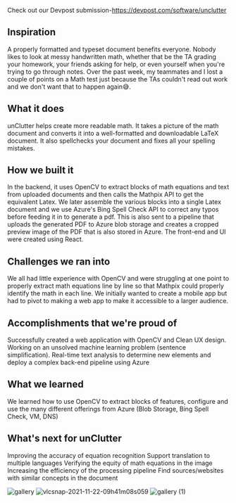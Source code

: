 Check out our Devpost submission-https://devpost.com/software/unclutter

## Inspiration
A properly formatted and typeset document benefits everyone. Nobody likes to look at messy handwritten math, whether that be the TA grading your homework, your friends asking for help, or even yourself when you're trying to go through notes. Over the past week, my teammates and I lost a couple of points on a Math test just because the TAs couldn't read out work and we don't want that to happen again😅.

## What it does
unClutter helps create more readable math. It takes a picture of the math document and converts it into a well-formatted and downloadable LaTeX document. It also spellchecks your document and fixes all your spelling mistakes.

## How we built it
In the backend, it uses OpenCV to extract blocks of math equations and text from uploaded documents and then calls the Mathpix API to get the equivalent Latex. We later assemble the various blocks into a single Latex document and we use Azure's Bing Spell Check API to correct any typos before feeding it in to generate a pdf. This is also sent to a pipeline that uploads the generated PDF to Azure blob storage and creates a cropped preview image of the PDF that is also stored in Azure.  The front-end and UI were created using React.

## Challenges we ran into
We all had little experience with OpenCV and were struggling at one point to properly extract math equations line by line so that Mathpix could properly identify the math in each line. We initially wanted to create a mobile app but had to pivot to making a web app to make it accessible to a larger audience.

## Accomplishments that we're proud of
Successfully created a web application with OpenCV and Clean UX design. Working on an unsolved machine learning problem (sentence simplification). Real-time text analysis to determine new elements and deploy a complex back-end pipeline using Azure

## What we learned
We learned how to use OpenCV to extract blocks of features, configure and use the many different offerings from Azure (Blob Storage, Bing Spell Check, VM, DNS)

## What's next for unClutter
Improving the accuracy of equation recognition
Support translation to multiple languages
Verifying the equity of math equations in the image
Increasing the efficiency of the processing pipeline
Find sources/websites with similar concepts in the document

![gallery](https://user-images.githubusercontent.com/89934290/142909923-96761f10-d053-40d5-bb1e-cb7df037445e.jpg)
![vlcsnap-2021-11-22-09h41m08s059](https://user-images.githubusercontent.com/89934290/142909926-181becc4-0ebf-4abd-ae6e-1f7734d77721.png)
![gallery (1)](https://user-images.githubusercontent.com/89934290/142909930-a324acb9-d8e6-4f36-9c97-5494c86cd135.jpg)
